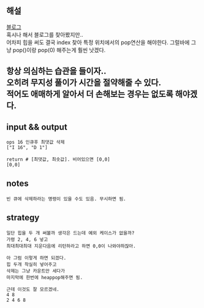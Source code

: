 ## 해설
[블로그](https://velog.io/@younge/Python-%ED%94%84%EB%A1%9C%EA%B7%B8%EB%9E%98%EB%A8%B8%EC%8A%A4-%EC%9D%B4%EC%A4%91%EC%9A%B0%EC%84%A0%EC%88%9C%EC%9C%84%ED%81%90-%ED%9E%99)  
혹시나 해서 블로그를 찾아봤지만..  
어차피 힙을 써도 결국 index 찾아 특정 위치에서의 pop연산을 해야한다.
그럴바에 그냥 pop()이랑 pop(0) 해주는게 훨씬 낫겠다.  

항상 의심하는 습관을 들이자..  
오히려 무지성 풀이가 시간을 절약해줄 수 있다.  
적어도 애매하게 알아서 더 손해보는 경우는 없도록 해야겠다.
---


## input && output
```
ops 16 인큐후 최댓값 삭제
["I 16", "D 1"]

return # [최댓값, 최솟값]. 비어있으면 [0,0]
[0,0]
```

## notes
```
빈 큐에 삭제하라는 명령이 있을 수도 있음. 무시하면 됨.
```

## strategy
```
일단 힙을 두 개 써볼까 생각은 드는데 예외 케이스가 없을까?
가령 2, 4, 6 넣고
최대최대최대 지운다음에 리턴하라고 하면 0,0이 나와야하잖아.

아 그럼 이렇게 하면 되겠다.
힙 두개 착실히 넣어주고
삭제는 그냥 카운트만 세다가
마지막에 한번에 heappop해주면 됨.

근데 이것도 잘 모르겠네.
4 8
2 4 6 8
```
